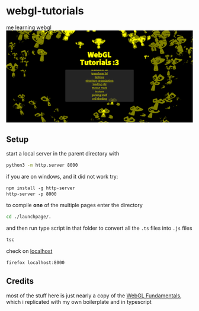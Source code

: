 # webgl-tutorials
me learning webgl
![screenshot](./screenshot.png)
## Setup
start a local server in the parent directory with 
```bash
python3 -m http.server 8000
```
if you are on windows, and it did not work try:
```
npm install -g http-server 
http-server -p 8000
```

to compile **one** of the multiple pages enter the directory
```bash
cd ./launchpage/.
```
and then run type script in that folder to convert all the `.ts` files into `.js` files
```bash
tsc
```
check on [localhost](http://localhost:8000/)
```bash
firefox localhost:8000
```

## Credits
most of the stuff here is just nearly a copy of the [WebGL Fundamentals](https://webglfundamentals.org/), which i replicated with my own boilerplate and in typescript